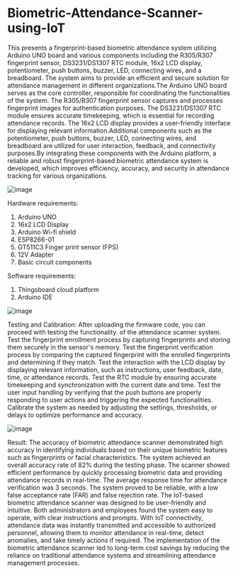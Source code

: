 # Biometric-Attendance-Scanner-using-IoT

This presents a fingerprint-based biometric attendance system utilizing Arduino UNO
board and various components including the R305/R307 fingerprint sensor, DS3231/DS1307
RTC module, 16x2 LCD display, potentiometer, push buttons, buzzer, LED, connecting
wires, and a breadboard. The system aims to provide an efficient and secure solution for
attendance management in different organizations.The Arduino UNO board serves as the core
controller, responsible for coordinating the functionalities of the system. The R305/R307
fingerprint sensor captures and processes fingerprint images for authentication purposes. The
DS3231/DS1307 RTC module ensures accurate timekeeping, which is essential for recording
attendance records. The 16x2 LCD display provides a user-friendly interface for displaying
relevant information.Additional components such as the potentiometer, push buttons, buzzer,
LED, connecting wires, and breadboard are utilized for user interaction, feedback, and
connectivity purposes.By integrating these components with the Arduino platform, a reliable
and robust fingerprint-based biometric attendance system is developed, which improves
efficiency, accuracy, and security in attendance tracking for various organizations.

![image](https://github.com/ahzamafaq/Biometric-Attendance-Scanner-using-IoT/assets/171343226/abe50e2e-dd93-45da-adaa-7d119a6f5878)

Hardware requirements:
1. Arduino UNO
2. 16x2 LCD Display
3. Arduino Wi-fi shield
4. ESP8266-01
5. GT511C3 Finger print sensor (FPS)
6. 12V Adapter
7. Basic circuit components
   
Software requirements:
1. Thingsboard cloud platform
2. Arduino IDE

![image](https://github.com/ahzamafaq/Biometric-Attendance-Scanner-using-IoT/assets/171343226/f1af8fe3-3dc2-49e1-9210-f12211054ad7)

Testing and Calibration:
After uploading the firmware code, you
can proceed with testing the functionality.
of the attendance scanner system.
Test the fingerprint enrollment process by
capturing fingerprints and storing them
securely in the sensor's memory.
Test the fingerprint verification process by
comparing the captured fingerprint with
the enrolled fingerprints and determining if
they match.
Test the interaction with the LCD display
by displaying relevant information, such as
instructions, user feedback, date, time, or
attendance records.
Test the RTC module by ensuring accurate
timekeeping and synchronization with the
current date and time.
Test the user input handling by verifying
that the push buttons are properly
responding to user actions and triggering
the expected functionalities.
Calibrate the system as needed by
adjusting the settings, thresholds, or delays
to optimize performance and accuracy.

![image](https://github.com/ahzamafaq/Biometric-Attendance-Scanner-using-IoT/assets/171343226/5d164e16-2a39-40c9-8ff0-9909139b103f)

Result:
The accuracy of biometric attendance
scanner demonstrated high accuracy in
identifying individuals based on their
unique biometric features such as
fingerprints or facial characteristics. The
system achieved an overall accuracy rate
of 82% during the testing phase. The
scanner showed efficient performance by
quickly processing biometric data and
providing attendance records in real-time.
The average response time for attendance
verification was 3 seconds. The system
proved to be reliable, with a low false
acceptance rate (FAR) and false rejection
rate. The IoT-based biometric attendance
scanner was designed to be user-friendly
and intuitive. Both administrators and
employees found the system easy to
operate, with clear instructions and
prompts. With IoT connectivity, attendance
data was instantly transmitted and
accessible to authorized personnel,
allowing them to monitor attendance in
real-time, detect anomalies, and take
timely actions if required. The
implementation of the biometric
attendance scanner led to long-term cost
savings by reducing the reliance on
traditional attendance systems and
streamlining attendance management
processes.




